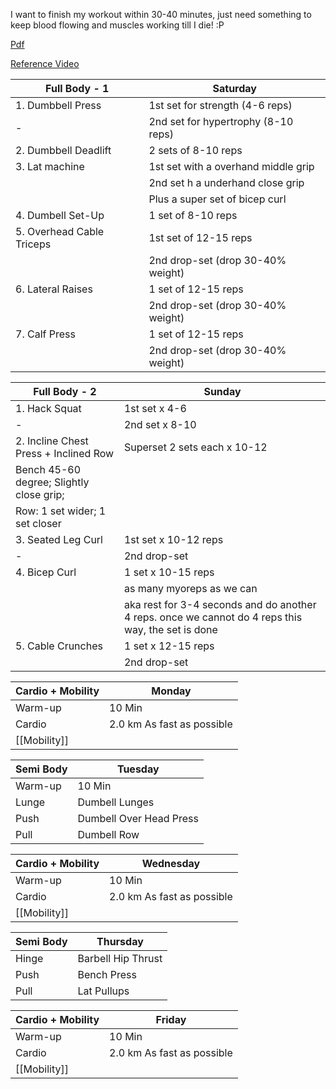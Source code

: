 I want to finish my workout within 30-40 minutes, just need something to keep blood flowing and muscles working till I die! :P

[Pdf](https://ajaygunalan.github.io/assets/Gym.pdf)

[Reference Video](https://www.youtube.com/watch?v=eMjyvIQbn9M)

| Full Body - 1             | Saturday                            |
| ------------------------- | ----------------------------------- |
| 1. Dumbbell Press         | 1st set for strength (4-6 reps)     |
| -                         | 2nd set for hypertrophy (8-10 reps) |
| 2. Dumbbell Deadlift      | 2 sets of 8-10 reps                 |
| 3. Lat machine            | 1st set with a overhand middle grip |
|                           | 2nd set h a underhand close grip    |
|                           | Plus a super set of bicep curl      |
| 4. Dumbell Set-Up         | 1 set of 8-10 reps                  |
| 5. Overhead Cable Triceps | 1st set of 12-15 reps               |
|                           | 2nd drop-set (drop 30-40% weight)   |
| 6. Lateral Raises         | 1 set of 12-15 reps                 |
|                           | 2nd drop-set (drop 30-40% weight)   |
| 7. Calf Press             | 1 set of 12-15 reps                 |
|                           | 2nd drop-set (drop 30-40% weight)   |

| Full Body - 2                            | Sunday                                                                                             |
| ---------------------------------------- | -------------------------------------------------------------------------------------------------- |
| 1. Hack Squat                            | 1st set x 4-6                                                                                      |
| -                                        | 2nd set x 8-10                                                                                     |
| 2. Incline Chest Press + Inclined Row    | Superset 2 sets each x 10-12                                                                       |
| Bench 45-60 degree; Slightly close grip; |                                                                                                    |
| Row: 1 set wider; 1 set closer           |                                                                                                    |
| 3. Seated Leg Curl                       | 1st set x 10-12 reps                                                                               |
| -                                        | 2nd drop-set                                                                                       |
| 4. Bicep Curl                            | 1 set x 10-15 reps                                                                                 |
|                                          | as many myoreps as we can                                                                          |
|                                          | aka rest for 3-4 seconds and do another 4 reps. once we cannot do 4 reps this way, the set is done |
| 5. Cable Crunches                        | 1 set x 12-15 reps                                                                                 |
|                                          | 2nd drop-set                                                                                       |


| Cardio + Mobility | Monday                     |
| ----------------- | -------------------------- |
| Warm-up           | 10 Min                     |
| Cardio            | 2.0 km As fast as possible |
| [[Mobility]]      |                            |


| Semi Body | Tuesday                 |
| --------- | ----------------------- |
| Warm-up   | 10 Min                  |
| Lunge     | Dumbell Lunges          |
| Push      | Dumbell Over Head Press |
| Pull      | Dumbell Row             |


| Cardio + Mobility | Wednesday                  |
| ----------------- | -------------------------- |
| Warm-up           | 10 Min                     |
| Cardio            | 2.0 km As fast as possible |
| [[Mobility]]      |                            |


| Semi Body | Thursday           |
| --------- | ------------------ |
| Hinge     | Barbell Hip Thrust |
| Push      | Bench Press        |
| Pull      | Lat Pullups        |



| Cardio + Mobility | Friday                     |
| ----------------- | -------------------------- |
| Warm-up           | 10 Min                     |
| Cardio            | 2.0 km As fast as possible |
| [[Mobility]]      |                            |